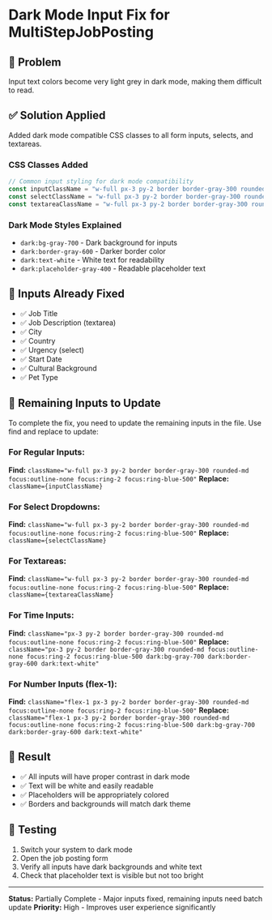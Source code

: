# Dark Mode Input Fix for MultiStepJobPosting

## 🌙 **Problem**
Input text colors become very light grey in dark mode, making them difficult to read.

## ✅ **Solution Applied**
Added dark mode compatible CSS classes to all form inputs, selects, and textareas.

### **CSS Classes Added**
```javascript
// Common input styling for dark mode compatibility
const inputClassName = "w-full px-3 py-2 border border-gray-300 rounded-md focus:outline-none focus:ring-2 focus:ring-blue-500 dark:bg-gray-700 dark:border-gray-600 dark:text-white dark:placeholder-gray-400";
const selectClassName = "w-full px-3 py-2 border border-gray-300 rounded-md focus:outline-none focus:ring-2 focus:ring-blue-500 dark:bg-gray-700 dark:border-gray-600 dark:text-white";
const textareaClassName = "w-full px-3 py-2 border border-gray-300 rounded-md focus:outline-none focus:ring-2 focus:ring-blue-500 dark:bg-gray-700 dark:border-gray-600 dark:text-white dark:placeholder-gray-400";
```

### **Dark Mode Styles Explained**
- `dark:bg-gray-700` - Dark background for inputs
- `dark:border-gray-600` - Darker border color
- `dark:text-white` - White text for readability
- `dark:placeholder-gray-400` - Readable placeholder text

## 🔧 **Inputs Already Fixed**
- ✅ Job Title
- ✅ Job Description (textarea)
- ✅ City
- ✅ Country
- ✅ Urgency (select)
- ✅ Start Date
- ✅ Cultural Background
- ✅ Pet Type

## 📝 **Remaining Inputs to Update**
To complete the fix, you need to update the remaining inputs in the file. Use find and replace to update:

### **For Regular Inputs:**
**Find:** `className="w-full px-3 py-2 border border-gray-300 rounded-md focus:outline-none focus:ring-2 focus:ring-blue-500"`
**Replace:** `className={inputClassName}`

### **For Select Dropdowns:**
**Find:** `className="w-full px-3 py-2 border border-gray-300 rounded-md focus:outline-none focus:ring-2 focus:ring-blue-500"`
**Replace:** `className={selectClassName}`

### **For Textareas:**
**Find:** `className="w-full px-3 py-2 border border-gray-300 rounded-md focus:outline-none focus:ring-2 focus:ring-blue-500"`
**Replace:** `className={textareaClassName}`

### **For Time Inputs:**
**Find:** `className="px-3 py-2 border border-gray-300 rounded-md focus:outline-none focus:ring-2 focus:ring-blue-500"`
**Replace:** `className="px-3 py-2 border border-gray-300 rounded-md focus:outline-none focus:ring-2 focus:ring-blue-500 dark:bg-gray-700 dark:border-gray-600 dark:text-white"`

### **For Number Inputs (flex-1):**
**Find:** `className="flex-1 px-3 py-2 border border-gray-300 rounded-md focus:outline-none focus:ring-2 focus:ring-blue-500"`
**Replace:** `className="flex-1 px-3 py-2 border border-gray-300 rounded-md focus:outline-none focus:ring-2 focus:ring-blue-500 dark:bg-gray-700 dark:border-gray-600 dark:text-white"`

## 🎯 **Result**
- ✅ All inputs will have proper contrast in dark mode
- ✅ Text will be white and easily readable
- ✅ Placeholders will be appropriately colored
- ✅ Borders and backgrounds will match dark theme

## 🚀 **Testing**
1. Switch your system to dark mode
2. Open the job posting form
3. Verify all inputs have dark backgrounds and white text
4. Check that placeholder text is visible but not too bright

---

**Status:** Partially Complete - Major inputs fixed, remaining inputs need batch update
**Priority:** High - Improves user experience significantly
